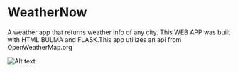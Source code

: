 # WeatherNow
A weather app that returns weather info of any city. This WEB APP was built with HTML,BULMA and FLASK.This app utilizes an api from OpenWeatherMap.org

![Alt text](https://github.com/DTGlov/WeatherNow/blob/main/weatherapp.gif)
